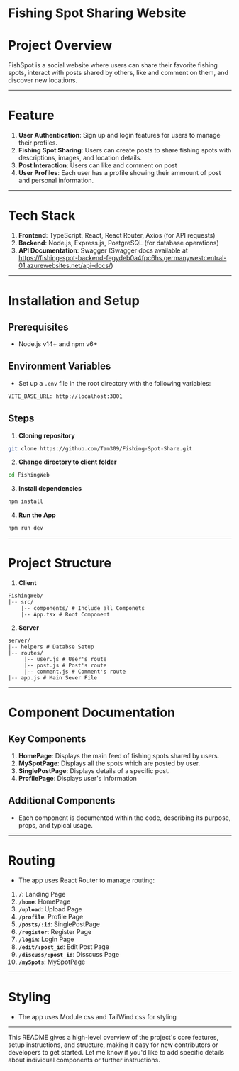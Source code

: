 # **Fishing Spot Sharing Website**

# **Project Overview**

FishSpot is a social website where users can share their favorite fishing spots, interact with posts shared by others, like and comment on them, and discover new locations.

---

# **Feature**

1. **User Authentication**: Sign up and login features for users to manage their profiles.
2. **Fishing Spot Sharing**: Users can create posts to share fishing spots with descriptions, images, and location details.
3. **Post Interaction**: Users can like and comment on post
4. **User Profiles**: Each user has a profile showing their ammount of post and personal information.

---

# **Tech Stack**

1. **Frontend**: TypeScript, React, React Router, Axios (for API requests)
2. **Backend**: Node.js, Express.js, PostgreSQL (for database operations)
3. **API Documentation**: Swagger (Swagger docs available at https://fishing-spot-backend-fegydeb0a4fpc6hs.germanywestcentral-01.azurewebsites.net/api-docs/)

---

# **Installation and Setup**

## **Prerequisites**

- Node.js v14+ and npm v6+

## **Environment Variables**

- Set up a `.env` file in the root directory with the following variables:

```bash
VITE_BASE_URL: http://localhost:3001
```

## **Steps**

1. **Cloning repository**

```bash
git clone https://github.com/Tam309/Fishing-Spot-Share.git
```

2. **Change directory to client folder**

```bash
cd FishingWeb
```

3. **Install dependencies**

```bash
npm install
```

4. **Run the App**

```bash
npm run dev
```

---

# **Project Structure**

1. **Client**
```plaintext
FishingWeb/
|-- src/
    |-- components/ # Include all Componets
    |-- App.tsx # Root Component 
```
2. **Server**
```plaintext
server/
|-- helpers # Databse Setup
|-- routes/
     |-- user.js # User's route
     |-- post.js # Post's route
     |-- comment.js # Comment's route
|-- app.js # Main Sever File
```

---

# **Component Documentation**

## **Key Components**
1. **HomePage**: Displays the main feed of fishing spots shared by users.
2. **MySpotPage**: Displays all the spots which are posted by user.
3. **SinglePostPage**: Displays details of a specific post.
4. **ProfilePage**: Displays user's information

## **Additional Components**
- Each component is documented within the code, describing its purpose, props, and typical usage.

---

# **Routing**
- The app uses React Router to manage routing:
1. **`/`**: Landing Page
2. **`/home`**: HomePage    
3. **`/upload`**: Upload Page
4. **`/profile`**: Profile Page
5. **`/posts/:id`**: SinglePostPage  
6. **`/register`**: Register Page
7. **`/login`**: Login Page
8. **`/edit/:post_id`**: Edit Post Page
9. **`/discuss/:post_id`**: Disscuss Page
10. **`/mySpots`**: MySpotPage

---

# **Styling**
- The app uses Module css and TailWind css for styling

---
This README gives a high-level overview of the project's core features, setup instructions, and structure, making it easy for new contributors or developers to get started. Let me know if you'd like to add specific details about individual components or further instructions.
